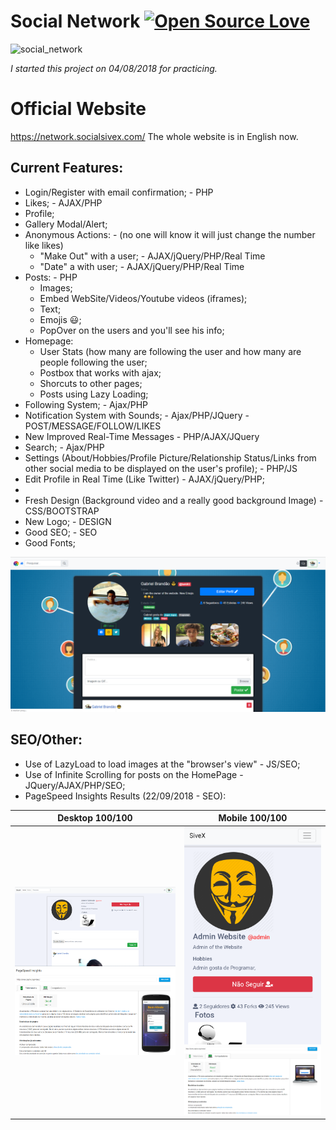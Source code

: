 # Social Network [![Open Source Love](https://badges.frapsoft.com/os/v1/open-source.svg?v=103)](https://github.com/ellerbrock/open-source-badges/)

![social_network](https://socialify.git.ci/bakill3/social_network/image?language=1&name=1&owner=1&pattern=Plus&stargazers=1&theme=Light)

*I started this project on 04/08/2018 for practicing.*

# Official Website
https://network.socialsivex.com/
The whole website is in English now.

## Current Features:
  - Login/Register with email confirmation; - PHP
  - Likes; - AJAX/PHP
  - Profile;
  - Gallery Modal/Alert;
  - Anonymous Actions: - (no one will know it will just change the number like likes)
    - "Make Out" with a user; - AJAX/jQuery/PHP/Real Time
    - "Date" a with user; - AJAX/jQuery/PHP/Real Time
  - Posts: - PHP
    - Images;
    - Embed WebSite/Videos/Youtube videos (iframes);
    - Text;
    - Emojis :smiley:;
    - PopOver on the users and you'll see his info;
  - Homepage:
    - User Stats (how many are following the user and how many are people following the user;
    - Postbox that works with ajax;
    - Shorcuts to other pages;
    - Posts using Lazy Loading;
  - Following System; - Ajax/PHP
  - Notification System with Sounds; - Ajax/PHP/JQuery - POST/MESSAGE/FOLLOW/LIKES
  - New Improved Real-Time Messages - PHP/AJAX/JQuery
  - Search; - Ajax/PHP
  - Settings (About/Hobbies/Profile Picture/Relationship Status/Links from other social media to be displayed on the user's profile); - PHP/JS
  - Edit Profile in Real Time (Like Twitter) - AJAX/jQuery/PHP;
  - 
  - Fresh Design (Background video and a really good background Image) - CSS/BOOTSTRAP
  - New Logo; - DESIGN
  - Good SEO; - SEO
  - Good Fonts;
    

![alt text](https://github.com/bakill3/social_network/blob/master/social2.png)




## SEO/Other:
  - Use of LazyLoad to load images at the "browser's view" - JS/SEO;
  - Use of Infinite Scrolling for posts on the HomePage - JQuery/AJAX/PHP/SEO;
  - PageSpeed Insights Results (22/09/2018 - SEO):
  
  Desktop 100/100            |  Mobile 100/100
  :-------------------------:|:-------------------------:
  ![](https://github.com/bakill3/social_network/blob/master/desktop.png) ![alt text](https://github.com/bakill3/social_network/blob/master/in1.png)  |  ![](https://github.com/bakill3/social_network/blob/master/mobile.png) ![alt text](https://github.com/bakill3/social_network/blob/master/in2.png)
    
    



